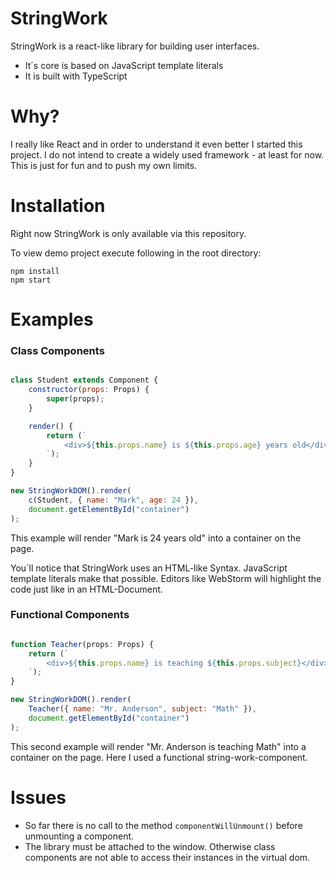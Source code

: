 # StringWork  

StringWork is a react-like library for building user interfaces.<br>

* It´s core is based on JavaScript template literals
* It is built with TypeScript

# Why?

I really like React and in order to understand it even better 
I started this project. I do not intend to create a widely used 
framework - at least for now. This is just for fun and to push my own limits.

# Installation

Right now StringWork is only available via this repository. 

To view demo project execute following in the root directory:

```shell
npm install
npm start
```

# Examples

### Class Components

```javascript

class Student extends Component {
    constructor(props: Props) {
        super(props);
    }

    render() {
        return (`
            <div>${this.props.name} is ${this.props.age} years old</div>
        `);
    }
}

new StringWorkDOM().render(
    c(Student, { name: "Mark", age: 24 }), 
    document.getElementById("container")
);

``` 
This example will render "Mark is 24 years old" into a container on the page.

You´ll  notice that StringWork uses an HTML-like Syntax. 
JavaScript template literals make that possible. Editors like WebStorm will highlight 
the code just like in an HTML-Document.

### Functional Components

```javascript

function Teacher(props: Props) {
    return (`
        <div>${this.props.name} is teaching ${this.props.subject}</div>
    `);
}

new StringWorkDOM().render(
    Teacher({ name: "Mr. Anderson", subject: "Math" }),
    document.getElementById("container")
);

``` 

This second example will render "Mr. Anderson is teaching Math" into a container on the page.
Here I used a functional string-work-component.

# Issues 

* So far there is no call to the method `componentWillUnmount()` 
  before unmounting a component.
* The library must be attached to the window. Otherwise class components 
are not able to access their instances in the virtual dom. 
  


  


  






  

